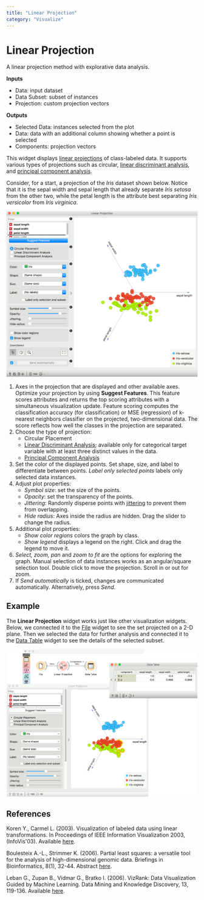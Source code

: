 ```yaml
---
title: "Linear Projection"
category: "Visualize"
---
```

Linear Projection
=================

A linear projection method with explorative data analysis.

**Inputs**

- Data: input dataset
- Data Subset: subset of instances
- Projection: custom projection vectors

**Outputs**

- Selected Data: instances selected from the plot
- Data: data with an additional column showing whether a point is selected
- Components: projection vectors

This widget displays [linear projections](https://en.wikipedia.org/wiki/Projection_(linear_algebra)) of class-labeled data. It supports various types of projections such as circular, [linear discriminant analysis](https://en.wikipedia.org/wiki/Linear_discriminant_analysis), and [principal component analysis](https://en.wikipedia.org/wiki/Principal_component_analysis).

Consider, for a start, a projection of the *Iris* dataset shown below. Notice that it is the sepal width and sepal length that already separate *Iris setosa* from the other two, while the petal length is the attribute best separating *Iris versicolor* from *Iris virginica*.

![](/widget-catalog/visualize/images/LinearProjection-stamped.png)

1. Axes in the projection that are displayed and other available axes. Optimize your projection by using **Suggest Features**. This feature scores attributes and returns the top scoring attributes with a simultaneous visualization update. Feature scoring computes the classification accuracy (for classification) or MSE (regression) of k-nearest neighbors classifier on the projected, two-dimensional data. The score reflects how well the classes in the projection are separated.
2. Choose the type of projection:
   - Circular Placement
   - [Linear Discriminant Analysis](https://en.wikipedia.org/wiki/Linear_discriminant_analysis); available only for categorical target variable with at least three distinct values in the data.
   - [Principal Component Analysis](https://en.wikipedia.org/wiki/Principal_component_analysis)
3. Set the color of the displayed points. Set shape, size, and label to differentiate between points.
   *Label only selected points* labels only selected data instances.
4. Adjust plot properties:
   - *Symbol size*: set the size of the points.
   - *Opacity*: set the transparency of the points.
   - *Jittering*: Randomly disperse points with [jittering](https://en.wikipedia.org/wiki/Jitter) to prevent them from overlapping.
   - *Hide radius*: Axes inside the radius are hidden. Drag the slider to change the radius.
5. Additional plot properties:
   - *Show color regions* colors the graph by class.
   - *Show legend* displays a legend on the right. Click and drag the legend to move it.
6. *Select, zoom, pan* and *zoom to fit* are the options for exploring the graph. Manual selection of data instances works as an angular/square selection tool. Double click to move the projection. Scroll in or out for zoom.
7. If *Send automatically* is ticked, changes are communicated automatically. Alternatively, press *Send*.

Example
-------

The **Linear Projection** widget works just like other visualization widgets. Below, we connected it to the [File](../data/file.md) widget to see the set projected on a 2-D plane. Then we selected the data for further analysis and connected it to the [Data Table](/widget-catalog/visualize/../data/datatable) widget to see the details of the selected subset.

![](/widget-catalog/visualize/images/LinearProjection-Example.png)

References
----------

Koren Y., Carmel L. (2003). Visualization of labeled data using linear transformations. In Proceedings of IEEE Information Visualization 2003, (InfoVis'03). Available [here](http://citeseerx.ist.psu.edu/viewdoc/download;jsessionid=3DDF0DB68D8AB9949820A19B0344C1F3?doi=10.1.1.13.8657&rep=rep1&type=pdf).

Boulesteix A.-L., Strimmer K. (2006). Partial least squares: a versatile tool for the analysis of high-dimensional genomic data. Briefings in Bioinformatics, 8(1), 32-44. Abstract [here](http://bib.oxfordjournals.org/content/8/1/32.abstract).

Leban G., Zupan B., Vidmar G., Bratko I. (2006). VizRank: Data Visualization Guided by Machine Learning. Data Mining and Knowledge Discovery, 13, 119-136. Available [here](http://eprints.fri.uni-lj.si/210/2/1._G._Leban%2C_B._Zupan%2C_G._Vidmar%2C_I._Bratko%2C_Data_Mining_and_Knowledge_Discovery_13%2C_119-36_(2006)..pdf).
